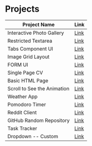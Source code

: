 # Projects

| Project Name                  | Link                                                       |
| ------------------------------ | ---------------------------------------------------------- |
| Interactive Photo Gallery      | [Link](https://alexm566.github.io/projects/InteractivePhotoGallery) |
| Restricted Textarea            | [Link](https://alexm566.github.io/projects/RestrictedTextarea) |
| Tabs Component UI              | [Link](https://alexm566.github.io/projects/TabsComponentUI) |
| Image Grid Layout              | [Link](https://alexm566.github.io/projects/ImageGridLayout) |
| FORM UI                        | [Link](https://alexm566.github.io/projects/FORMUI) |
| Single Page CV                 | [Link](https://alexm566.github.io/projects/SinglePageCV) |
| Basic HTML Page                | [Link](https://alexm566.github.io/projects/BasicHTMLpage) |
| Scroll to See the Animation    | [Link](https://alexm566.github.io/projects/ScrollToSeeTheAnimation) |
| Weather App                    | [Link](https://alexm566.github.io/projects/WeatherApp) |
| Pomodoro Timer                 | [Link](https://alexm566.github.io/projects/PomodoroTimer) |
| Reddit Client                  | [Link](https://alexm566.github.io/projects/RedditClient) |
| GitHub Random Repository       | [Link](https://alexm566.github.io/projects/GitHubRandomRepository) |
| Task Tracker                   | [Link](https://alexm566.github.io/projects/TaskTracker) |
| Dropdown -- Custom             | [Link](https://alexm566.github.io/projects/Dropdown--Custom) |

